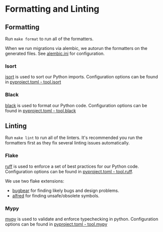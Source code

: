 # Formatting and Linting

## Formatting

Run `make format` to run all of the formatters.

When we run migrations via alembic, we autorun the formatters on the generated files. See [alembic.ini](/app/src/db/migrations/alembic.ini) for configuration.

### Isort
[isort](https://pycqa.github.io/isort/) is used to sort our Python imports. Configuration options can be found in [pyproject.toml - tool.isort](/app/pyproject.toml)

### Black
[black](https://black.readthedocs.io/en/stable/) is used to format our Python code. Configuration options can be found in [pyproject.toml - tool.black](/app/pyproject.toml)

## Linting

Run `make lint` to run all of the linters. It's recommended you run the formatters first as they fix several linting issues automatically.

### Flake
[ruff](https://flake8.pycqa.org/en/latest/) is used to enforce a set of best practices for our Python code. Configuration options can be found in [pyproject.toml - tool.ruff](/app/pyproject.toml).

We use two flake extensions:
* [bugbear](https://pypi.org/project/flake8-bugbear/) for finding likely bugs and design problems.
* [alfred](https://pypi.org/project/flake8-alfred/) for finding unsafe/obsolete symbols.

### Mypy
[mypy](https://mypy.readthedocs.io/en/stable/) is used to validate and enforce typechecking in python. Configuration options can be found in [pyproject.toml - tool.mypy](/app/pyproject.toml)

